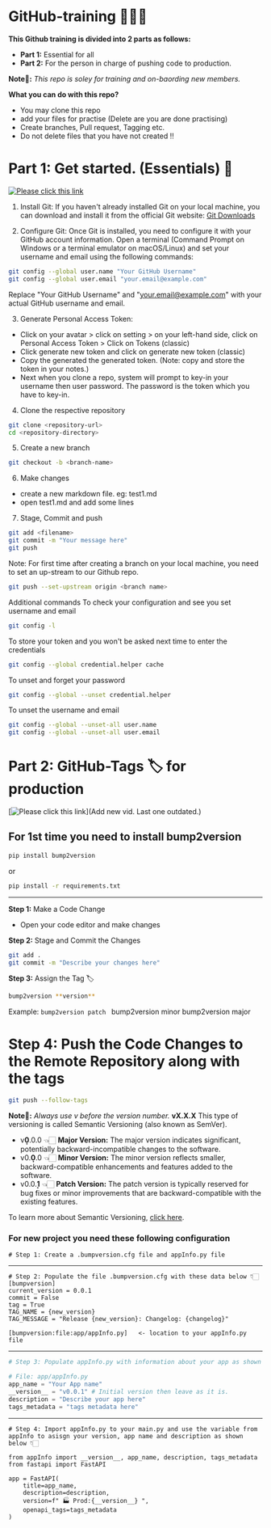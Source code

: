 # GitHub-training 👨🏻‍💻
**This Github training is divided into 2 parts as follows:**
- **Part 1:** Essential for all
- **Part 2:** For the person in charge of pushing code to production.

**Note📝:** *This repo is soley for training and on-baording new members.* 

**What you can do with this repo?**
- You may clone this repo
- add your files for practise (Delete are you are done practising)
- Create branches, Pull request, Tagging etc.
- Do not delete files that you have not created ‼️

  
# Part 1: Get started. (Essentials) 🐣
[![Please click this link](https://cdn-icons-png.flaticon.com/512/4404/4404094.png)](https://coolriots.bitrix24.com/~upNjb)

1. Install Git:
If you haven't already installed Git on your local machine, you can download and install it from the official Git website: [Git Downloads](https://git-scm.com/downloads)

2. Configure Git:
Once Git is installed, you need to configure it with your GitHub account information. Open a terminal (Command Prompt on Windows or a terminal emulator on macOS/Linux) and set your username and email using the following commands:
```bash
git config --global user.name "Your GitHub Username"
git config --global user.email "your.email@example.com"
```
Replace "Your GitHub Username" and "your.email@example.com" with your actual GitHub username and email.

3. Generate Personal Access Token:
- Click on your avatar > click on setting > on your left-hand side, click on Personal Access Token > Click on Tokens (classic)
- Click generate new token and click on generate new token (classic)
- Copy the generated the generated token. (Note: copy and store the token in your notes.)
- Next when you clone a repo, system will prompt to key-in your username then user password. The password is the token which you have to key-in.

4. Clone the respective repository
```bash
git clone <repository-url>
cd <repository-directory>
```

5. Create a new branch
```bash
git checkout -b <branch-name>
```

6. Make changes
- create a new markdown file. eg: test1.md
- open test1.md and add some lines

7. Stage, Commit and push
```bash
git add <filename>
git commit -m "Your message here"
git push
```
Note: For first time after creating a branch on your local machine, you need to set an up-stream to our Github repo.
```bash
git push --set-upstream origin <branch name>
```

Additional commands
To check your configuration and see you set username and email
```bash
git config -l
```
To store your token and you won't be asked next time to enter the credentials
```bash
git config --global credential.helper cache
```
To unset and forget your password
```bash
git config --global --unset credential.helper
```
To unset the username and email
```bash
git config --global --unset-all user.name
git config --global --unset-all user.email
```


# Part 2: GitHub-Tags 🏷️ for production
[![Please click this link](https://cdn-icons-png.flaticon.com/512/4404/4404094.png)](Add new vid. Last one outdated.)


## For 1st time you need to install bump2version
```bash
pip install bump2version
```
or
```bash
pip install -r requirements.txt
```
---------------------------

**Step 1:** Make a Code Change
- Open your code editor and make changes

**Step 2:** Stage and Commit the Changes
```bash
git add .
git commit -m "Describe your changes here"
```
**Step 3:** Assign the Tag 🏷️
```bash
bump2version **version**
```
Example:
    ```bump2version patch ```
    bump2version minor
    bump2version major

# Step 4: Push the Code Changes to the Remote Repository along with the tags
```bash
git push --follow-tags                                               
```
**Note📝:** _Always use v before the version number._ **vX.X.X** This type of versioning is called Semantic Versioning (also known as SemVer).
- v**0͎**.0.0 👈🏻 **Major Version:** The major version indicates significant, potentially backward-incompatible changes to the software.
- v0.**0͎**.0 👈🏻 **Minor Version:** The minor version reflects smaller, backward-compatible enhancements and features added to the software. 
- v0.0.**1͎** 👈🏻 **Patch Version:** The patch version is typically reserved for bug fixes or minor improvements that are backward-compatible with the existing features.

To learn more about Semantic Versioning, [click here](https://www.geeksforgeeks.org/introduction-semantic-versioning/).


### For new project you need these following configuration
```
# Step 1: Create a .bumpversion.cfg file and appInfo.py file
```
---------------------------
```
# Step 2: Populate the file .bumpversion.cfg with these data below 👇🏻
[bumpversion]
current_version = 0.0.1
commit = False
tag = True
TAG_NAME = {new_version}
TAG_MESSAGE = "Release {new_version}: Changelog: {changelog}"

[bumpversion:file:app/appInfo.py]   <- location to your appInfo.py file
```
---------------------------
```Python
# Step 3: Populate appInfo.py with information about your app as shown below 👇🏻

# File: app/appInfo.py 
app_name = "Your App name"
__version__ = "v0.0.1" # Initial version then leave as it is. 
description = "Describe your app here"
tags_metadata = "tags metadata here"
```
---------------------------
```
# Step 4: Import appInfo.py to your main.py and use the variable from appInfo to asisgn your version, app name and description as shown below 👇🏻

from appInfo import __version__, app_name, description, tags_metadata
from fastapi import FastAPI

app = FastAPI(
    title=app_name,
    description=description,
    version=f" 🏭 Prod:{__version__} ",
    openapi_tags=tags_metadata
)


```



